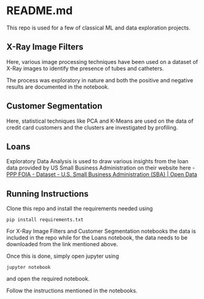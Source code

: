 # README.md

This repo is used for a few of classical ML and data exploration projects.

## X-Ray Image Filters

Here, various image processing techniques have been used on a dataset of X-Ray images to identify the presence of tubes and catheters. 

The process was exploratory in nature and both the positive and negative results are documented in the notebook.

## Customer Segmentation

Here, statistical techniques like PCA and K-Means are used on the data of credit card customers and the clusters are investigated by profiling.

## Loans

Exploratory Data Analysis is used to draw various insights from the loan data provided by US Small Business Administration on their website here - [PPP FOIA - Dataset - U.S. Small Business Administration (SBA) | Open Data](https://data.sba.gov/dataset/ppp-foia)

## Running Instructions

Clone this repo and install the requirements needed using

```shell
pip install requirements.txt
```

For X-Ray Image Filters and Customer Segmentation notebooks the data is included in the repo while for the Loans notebook, the data needs to be downloaded from the link mentioned above.

Once this is done, simply open jupyter using 

```shell
jupyter notebook
```

and open the required notebook.

Follow the instructions mentioned in the notebooks.
